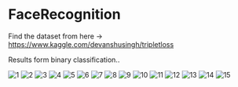 # FaceRecognition

Find the dataset from here -> https://www.kaggle.com/devanshusingh/tripletloss

Results form binary classification..

![1](https://user-images.githubusercontent.com/75822824/147562933-6cd167f5-a041-48eb-9ed8-3b227b637907.png)
![2](https://user-images.githubusercontent.com/75822824/147562936-4b7b993d-3152-477b-800e-05067e1cdbef.png)
![3](https://user-images.githubusercontent.com/75822824/147562937-11e94682-4d7d-4fbd-9ee8-5562aeb43da8.png)
![4](https://user-images.githubusercontent.com/75822824/147562942-1ac5e115-facd-4d1d-85d3-821a0f3976df.png)
![5](https://user-images.githubusercontent.com/75822824/147562948-8a71caf6-3b95-49e1-bb75-ffb53dc9ee80.png)
![6](https://user-images.githubusercontent.com/75822824/147562952-71bee35e-2af5-4490-8f39-96ac6aac1684.png)
![7](https://user-images.githubusercontent.com/75822824/147562954-86b4ae85-57b2-4f7e-bccc-03b715bf94b9.png)
![8](https://user-images.githubusercontent.com/75822824/147562958-68e701c2-ba24-42e1-95bd-afefd22e94d1.png)
![9](https://user-images.githubusercontent.com/75822824/147562960-7d3511cf-411a-4576-ae31-5ea4e8a71d89.png)
![10](https://user-images.githubusercontent.com/75822824/147562967-6eaaf6e1-06d2-4a46-a9ed-71081f5cffb7.png)
![11](https://user-images.githubusercontent.com/75822824/147562977-e54f79d3-995a-461a-bfbc-fe0b047f107d.png)
![12](https://user-images.githubusercontent.com/75822824/147562980-dac9c2a2-18bb-4982-97f8-e8983c2ad26e.png)
![13](https://user-images.githubusercontent.com/75822824/147562984-c1d66fa2-4ad8-4e2a-a016-ba59b20a4dd9.png)
![14](https://user-images.githubusercontent.com/75822824/147562987-e2b5228c-b744-4634-8d90-e1c478234c2e.png)
![15](https://user-images.githubusercontent.com/75822824/147562988-ea762e74-d967-4716-93ca-4b641fcf5673.png)
